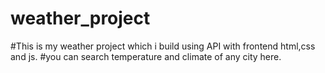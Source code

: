 # weather_project
#This is my weather project which i build using API with frontend html,css and js.
#you can search temperature and climate of any city here.
